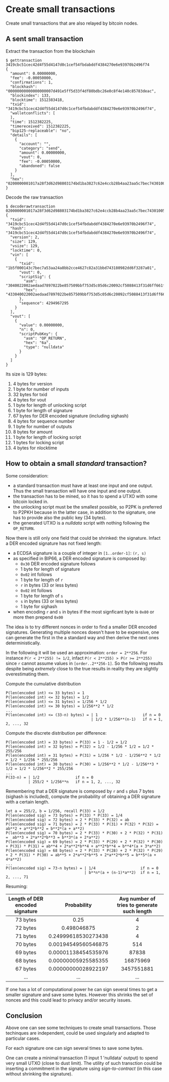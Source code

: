 # Create small transactions
Create small transactions that are also relayed by bitcoin nodes. 

## A sent small transaction

Extract the transaction from the blockchain

```
$ gettransaction 3419cbc51cec42d4f55d4147d0c1cef54fbdabddf4384270e6e93970b2496f74
{
  "amount": 0.00000000,
  "fee": -0.00050000,
  "confirmations": 1,
  "blockhash": "00000000000000000007d491e5ff5d33f4df80bdbc26e0c8f4e140c85783deac",
  "blockindex": 133,
  "blocktime": 1512383418,
  "txid": "3419cbc51cec42d4f55d4147d0c1cef54fbdabddf4384270e6e93970b2496f74",
  "walletconflicts": [
  ],
  "time": 1512382225,
  "timereceived": 1512382225,
  "bip125-replaceable": "no",
  "details": [
    {
      "account": "",
      "category": "send",
      "amount": 0.00000000,
      "vout": 0,
      "fee": -0.00050000,
      "abandoned": false
    }
  ],
  "hex": "0200000001017a28f3d62d98803174bd1ba3827c62e4ccb28b4aa23aa5c7bec74301005f1b0000000044433040022002aedaad7897022be857509bbf753d5c05d6c20092cf5088413f31d6ff661f0b021c57e00a637102d8223360b6797d0bb33c2dfc4504c30d0c4ced29ddb301ffffffff010000000000000000016a00000000"
}
```

Decode the raw transaction

```
$ decoderawtransaction 0200000001017a28f3d62d98803174bd1ba3827c62e4ccb28b4aa23aa5c7bec74301005f1b0000000044433040022002aedaad7897022be857509bbf753d5c05d6c20092cf5088413f31d6ff661f0b021c57e00a637102d8223360b6797d0bb33c2dfc4504c30d0c4ced29ddb301ffffffff010000000000000000016a00000000
{
  "txid": "3419cbc51cec42d4f55d4147d0c1cef54fbdabddf4384270e6e93970b2496f74",
  "hash": "3419cbc51cec42d4f55d4147d0c1cef54fbdabddf4384270e6e93970b2496f74",
  "version": 2,
  "size": 129,
  "vsize": 129,
  "locktime": 0,
  "vin": [
    {
      "txid": "1b5f000143c7bec7a53aa24a8bb2cce4627c82a31bbd743180982dd6f3287a01",
      "vout": 0,
      "scriptSig": {
        "asm": "3040022002aedaad7897022be857509bbf753d5c05d6c20092cf5088413f31d6ff661f0b021c57e00a637102d8223360b6797d0bb33c2dfc4504c30d0c4ced29ddb3[ALL]",
        "hex": "433040022002aedaad7897022be857509bbf753d5c05d6c20092cf5088413f31d6ff661f0b021c57e00a637102d8223360b6797d0bb33c2dfc4504c30d0c4ced29ddb301"
      },
      "sequence": 4294967295
    }
  ],
  "vout": [
    {
      "value": 0.00000000,
      "n": 0,
      "scriptPubKey": {
        "asm": "OP_RETURN",
        "hex": "6a",
        "type": "nulldata"
      }
    }
  ]
}
```

Its size is 129 bytes:
1. 4 bytes for version
2. 1 byte for number of inputs
3. 32 bytes for txid
4. 4 bytes for vout
5. 1 byte for length of unlocking script
6. 1 byte for length of signature
7. 67 bytes for DER encoded signature (including sighash)
8. 4 bytes for sequence number
9. 1 byte for number of outputs
10. 8 bytes for amount
11. 1 byte for length of locking script
12. 1 bytes for locking script
13. 4 bytes for nlocktime

## How to obtain a small *standard* transaction?
Some consideration:
- a standard transaction must have at least one input and one output. Thus the small transaction will have one input and one output.
- the transaction has to be mined, so it has to spend a UTXO with some bitcoin locked in.
- the unlocking script must be the smallest possible, so P2PK is preferred to P2PKH because in the latter case, in addition to the signature, one has to provide also the public key (34 bytes).
- the generated UTXO is a *nulldata* script with nothing following the `OP_RETURN`.

Now there is still only one field that could be shrinked: the signature. Infact a DER encoded signature has not fixed length:
- a ECDSA signature is a couple of integer in `[1..order-1]`: `(r, s)`
- as specified in BIP66, a DER encoded signature is composed by:
	- `0x30` DER encoded signature follows
	- 1 byte for length of signature
	- `0x02` int follows
	- 1 byte for length of `r`
	- `r` in bytes (33 or less bytes)
	- `0x02` int follows
	- 1 byte for length of `s`
	- `s` in bytes (33 or less bytes)
	- 1 byte for sighash
- when encoding `r` and `s` in bytes if the most signficant byte is `0x80` or more then prepend `0x00`

The idea is to try different nonces in order to find a smaller DER encoded signatures.
Generating multiple nonces doesn't have to be expensive, one can generate the first in the a standard way and then derive the next ones deterministically.

In the following it will be used an approximation: `order = 2**256`. For instance `P(r < 2**255) != 1/2`, infact `P(r < 2**255) > P(r >= 2**255)` since `r` cannot assume values in `[order..2**256-1]`. So the following results despite being *extremely* close to the true results in reality they are slightly overestimating them.

Compute the cumulative distribution
```
P(len(encoded int) <= 33 bytes) = 1
P(len(encoded int) <= 32 bytes) = 1/2
P(len(encoded int) <= 31 bytes) = 1/256 * 1/2
P(len(encoded int) <= 30 bytes) = 1/256**2 * 1/2
...
P(len(encoded int) <= (33-n) bytes) = | 1                    if n = 0
                                      | 1/2 * 1/256**(n-1)   if n = 1, 2, ..., 32
```

Compute the discrete distribution per difference:
```
P(len(encoded int) = 33 bytes) = P(33) = 1 - 1/2 = 1/2
P(len(encoded int) = 32 bytes) = P(32) = 1/2 - 1/256 * 1/2 = 1/2 * 255/256
P(len(encoded int) = 31 bytes) = P(31) = 1/256 * 1/2 - 1/256**2 * 1/2 = 1/2 * 1/256 * 255/256
P(len(encoded int) = 30 bytes) = P(30) = 1/256**2 * 1/2 - 1/256**3 * 1/2 = 1/2 * 1/256**2 * 255/256
...
P(33-n) = | 1/2                if n = 0
          | 255/2 * 1/256**n   if n = 1, 2, ..., 32
```

Remembering that a DER signature is composed by `r` and `s` plus 7 bytes (sighash is included), compute the probability of obtaining a DER signature with a certain length. 
```
let a = 255/2, b = 1/256, recall P(33) = 1/2
P(len(encoded sig) = 73 bytes) = P(33) * P(33) = 1/4
P(len(encoded sig) = 72 bytes) = 2 * P(33) * P(32) = ab
P(len(encoded sig) = 71 bytes) = 2 * P(33) * P(31) + P(32) * P(32) = ab**2 + a**2*b**2 = b**2*(a + a**2)
P(len(encoded sig) = 70 bytes) = 2 * P(33) * P(30) + 2 * P(32) * P(31) =  ab**3 + 2*a**2*b**3 = b**3*(a + 2*a**2)
P(len(encoded sig) = 69 bytes) = 2 * P(33) * P(29) + 2 * P(32) * P(30) + P(31) * P(31) = ab**4 + 2*a**2*b**4 + a**2*b**4 = b**4*(a + 3*a**2)
P(len(encoded sig) = 68 bytes) = 2 * P(33) * P(28) + 2 * P(32) * P(29) + 2 * P(31) * P(30) = ab**5 + 2*a**2*b**5 + 2*a**2*b**5 = b**5*(a + 4*a**2)
...
P(len(encoded sig) = 73-n bytes) = | 1/4                    if n = 0
                                   | b**n*(a + (n-1)*a**2)  if n = 1, 2, ..., 71
```

Resuming:

| Length of DER encoded signature | Probability | Avg number of tries to generate such length |
| :---: | :---: | :---: |
| 73 bytes | 0.25 | 4 |
| 72 bytes | 0.498046875 | 2 |
| 71 bytes | 0.24999618530273438 | 4 |
| 70 bytes | 0.00194549560546875 | 514 |
| 69 bytes | 0.00001138454535976 | 87838 |
| 68 bytes | 0.00000005925585355 | 16875969 |
| 67 bytes | 0.00000000028922197 | 3457551881 |
| ... | ... | ... |

If one has a lot of computational power he can sign several times to get a smaller signature and save some bytes.
However this shrinks the set of nonces and this could lead to privacy and/or security issues.

## Conclusion
Above one can see some techniques to create small transactions. Those techinques are independent, could be used singularly and adapted to particular cases. 

For each signature one can sign several times to save some bytes.

One can create a minimal transaction (1 input 1 'nulldata' output) to spend very small UTXO (close to dust limit). The utility of such transction could be inserting a commitment in the signature using *sign-to-contract* (in this case without shrinking the signature).
